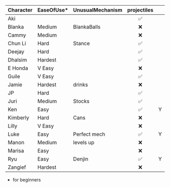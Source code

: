 | Character | EaseOfUse* | UnusualMechanism | projectiles|  | CommandGrab |  Charge | Stock | Teleport | Disadvantages |
| :--- | :-- | :-- | :-----------: | :--: | :--: | :--: | :--: | :--: | :-- |
| Aki  || | ✅ | | | | | ❌ | | slow poison ball recovery |
| Blanka  |Medium| BlankaBalls| ❌ |  | | | Y | ❌ | ||
| Cammy |Medium| | ❌ | | | | | ❌ | ||
| Chun Li |Hard| Stance | ✅ |  | | | | ❌ | ||
| Deejay |Hard| | ✅ | | | | | ❌ | ||
| Dhalsim |Hardest| | ✅ | | | | | ✅ | Y ||
| E Honda |V Easy| | ❌ |  | | Y | Y | ❌ | Y ||
| Guile |V Easy| | ✅ | | | | Y | ❌ | ||
| Jamie |Hardest| drinks| ❌ | | ✅ | Y | | ❌ | ||
| JP |Hard| | ✅ | | | Y | | ✅ | ||
| Juri |Medium| Stocks | ✅ | | | Y | | ❌ | ||
| Ken |Easy| | ✅ | Y | | | | ❌ | ||
| Kimberly |Hard| Cans| ❌ |  | | | | ❌ | Y ||
| Lilly |V Easy| | ❌ |  | | ✅| | ❌ | Y ||
| Luke |Easy| Perfect mech| ✅ | Y | | | |❌ | ||
| Manon |Medium| levels up | ❌ |  | ✅ | |Y | ❌ |  ||
| Marisa |Easy| | ❌ |  | | | | ❌ |  ||
| Ryu |Easy| Denjin | ✅ | Y | | | | ❌ | ||
| Zangief |Hardest| | ❌ |  | | ✅ | | ❌ |  ||

* for beginners
